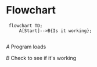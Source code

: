 # Flowchart #

```mermaid
 flowchart TD;
     A[Start]-->B{Is it working};


```

*A* Program loads

*B* Check to see if it's working